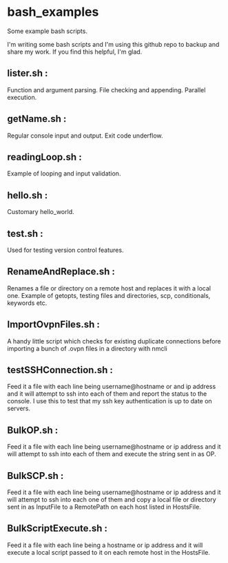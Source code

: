 # bash_examples

Some example bash scripts.

I'm writing some bash scripts and I'm using this github repo to backup and share my work.
If you find this helpful, I'm glad.

## lister.sh :

Function and argument parsing. File checking and appending. Parallel execution.

## getName.sh :

Regular console input and output. Exit code underflow.

## readingLoop.sh :

Example of looping and input validation.

## hello.sh :

Customary hello_world.

## test.sh :

Used for testing version control features.

## RenameAndReplace.sh :

Renames a file or directory on a remote host and replaces it with a local one.  Example of getopts, testing files and directories, scp, conditionals, keywords etc.

## ImportOvpnFiles.sh :

A handy little script which checks for existing duplicate connections before importing a bunch of .ovpn files in a directory with nmcli

## testSSHConnection.sh :

Feed it a file with each line being username@hostname or and ip address and it will attempt to ssh into each of them and report the status to the console.  I use this to test that my ssh key authentication is up to date on servers.

## BulkOP.sh :

Feed it a file with each line being username@hostname or ip address and it will attempt to ssh into each of them and execute the string sent in as OP.

## BulkSCP.sh :

Feed it a file with each line being username@hostname or ip address and it will attempt to ssh into each one of them and copy a local file or directory sent in as InputFile to a RemotePath on each host listed in HostsFile.

## BulkScriptExecute.sh :

Feed it a file with each line being a hostname or ip address and it will execute a local script passed to it on each remote host in the HostsFile.
